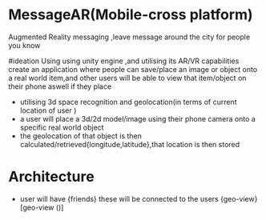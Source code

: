 # MessageAR(Mobile-cross platform)
Augmented Reality  messaging ,leave message around the city for people you know



#ideation
Using using unity engine ,and utilising its AR/VR capabilities create an application where people can save/place an image or object onto a real world item,and other users will be able to view that item/object on their phone aswell if they place  

- utilising 3d space recognition and geolocation(in terms of current location of user )
- a user will place a 3d/2d model/image using their phone camera onto a specific real world object
- the geolocation of that object is then calculated/retrieved{longitude,latitude},that location is then stored

# Architecture
- user will have {friends} these will be connected to the users {geo-view}
  [geo-view ()]
